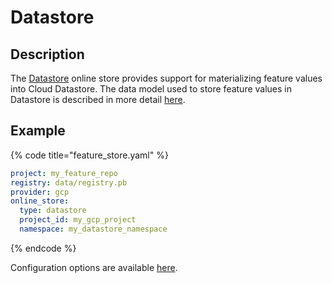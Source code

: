 # Datastore

## Description

The [Datastore](https://cloud.google.com/datastore) online store provides support for materializing feature values into Cloud Datastore. The data model used to store feature values in Datastore is described in more detail [here](../../specs/online_store_format.md#google-datastore-online-store-format).

## Example

{% code title="feature_store.yaml" %}
```yaml
project: my_feature_repo
registry: data/registry.pb
provider: gcp
online_store:
  type: datastore
  project_id: my_gcp_project
  namespace: my_datastore_namespace
```
{% endcode %}

Configuration options are available [here](https://rtd.feast.dev/en/latest/#feast.repo_config.DatastoreOnlineStoreConfig).
